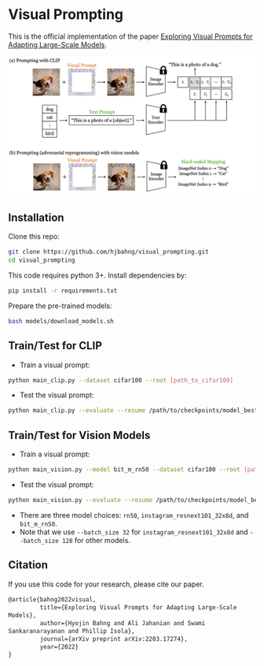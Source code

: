 # Visual Prompting
This is the official implementation of the paper [Exploring Visual Prompts for Adapting Large-Scale Models](https://arxiv.org/abs/2203.17274). 

![](./figures/clip_vs_vision.png)


## Installation
Clone this repo:
```bash
git clone https://github.com/hjbahng/visual_prompting.git
cd visual_prompting
```

This code requires python 3+. Install dependencies by:
```bash
pip install -r requirements.txt
```

Prepare the pre-trained models:
```bash
bash models/download_models.sh
```

## Train/Test for CLIP
* Train a visual prompt:
```bash
python main_clip.py --dataset cifar100 --root [path_to_cifar100] 
```

* Test the visual prompt:
```bash
python main_clip.py --evaluate --resume /path/to/checkpoints/model_best.pth.tar --dataset cifar100 --root [path_to_cifar100]
```

## Train/Test for Vision Models
* Train a visual prompt:
```bash
python main_vision.py --model bit_m_rn50 --dataset cifar100 --root [path_to_cifar100]
```

* Test the visual prompt:
```bash
python main_vision.py --evaluate --resume /path/to/checkpoints/model_best.pth.tar --model bit_m_rn50 --dataset cifar100 --root [path_to_cifar100]
``` 
* There are three model choices: `rn50`, `instagram_resnext101_32x8d`, and `bit_m_rn50`.
* Note that we use `--batch_size 32` for `instagram_resnext101_32x8d` and `--batch_size 128` for other models.

## Citation
If you use this code for your research, please cite our paper.
```
@article{bahng2022visual,
         title={Exploring Visual Prompts for Adapting Large-Scale Models}, 
         author={Hyojin Bahng and Ali Jahanian and Swami Sankaranarayanan and Phillip Isola},
         journal={arXiv preprint arXiv:2203.17274},
         year={2022}
}
```
